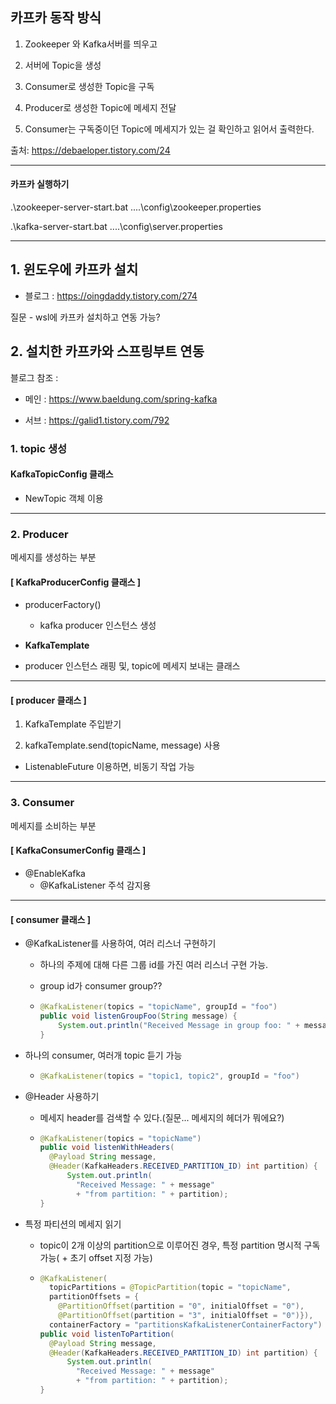 ## 카프카 동작 방식

1. Zookeeper 와 Kafka서버를 띄우고

2. 서버에 Topic을 생성

3. Consumer로 생성한 Topic을 구독

4. Producer로 생성한 Topic에 메세지 전달

5. Consumer는 구독중이던 Topic에 메세지가 있는 걸 확인하고 읽어서 출력한다.



출처: https://debaeloper.tistory.com/24 



---

#### 카프카 실행하기

.\zookeeper-server-start.bat ..\..\config\zookeeper.properties

.\kafka-server-start.bat ..\..\config\server.properties

----



## 1. 윈도우에 카프카 설치

- 블로그 : https://oingdaddy.tistory.com/274



질문 -  wsl에 카프카 설치하고 연동 가능?



## 2. 설치한 카프카와 스프링부트 연동

블로그 참조 :

- 메인 : https://www.baeldung.com/spring-kafka

- 서브 : https://galid1.tistory.com/792

### 1. topic 생성

#### KafkaTopicConfig 클래스

- NewTopic 객체 이용

---

### 2. Producer

메세지를 생성하는 부분

#### [ KafkaProducerConfig 클래스 ]

- producerFactory()

  - kafka producer 인스턴스 생성

- **KafkaTemplate**
- producer 인스턴스 래핑 및, topic에 메세지 보내는 클래스

---

####  [ producer 클래스 ]

1. KafkaTemplate  주입받기

2. kafkaTemplate.send(topicName, message) 사용

- ListenableFuture 이용하면, 비동기 작업 가능


---

### 3. Consumer

메세지를 소비하는 부분

#### [ KafkaConsumerConfig 클래스 ]

- @EnableKafka
  - @KafkaListener 주석 감지용

---

#### [ consumer 클래스 ]

- @KafkaListener를 사용하여, 여러 리스너 구현하기

  - 하나의 주제에 대해 다른 그룹 id를 가진 여러 리스너 구현 가능.

  - group id가 consumer group??

  - ```java
    @KafkaListener(topics = "topicName", groupId = "foo")
    public void listenGroupFoo(String message) {
        System.out.println("Received Message in group foo: " + message);
    }
    ```

    

- 하나의 consumer, 여러개 topic 듣기 가능

  - ```java
    @KafkaListener(topics = "topic1, topic2", groupId = "foo")
    ```

- @Header 사용하기

  - 메세지 header를 검색할 수 있다.(질문... 메세지의 헤더가 뭐에요?)

  - ```java
    @KafkaListener(topics = "topicName")
    public void listenWithHeaders(
      @Payload String message, 
      @Header(KafkaHeaders.RECEIVED_PARTITION_ID) int partition) {
          System.out.println(
            "Received Message: " + message"
            + "from partition: " + partition);
    }
    ```

    

- 특정 파티션의 메세지 읽기

  - topic이 2개 이상의 partition으로 이루어진 경우, 특정 partition 명시적 구독 가능( + 초기 offset 지정 가능)

  - ```java
    @KafkaListener(
      topicPartitions = @TopicPartition(topic = "topicName",
      partitionOffsets = {
        @PartitionOffset(partition = "0", initialOffset = "0"), 
        @PartitionOffset(partition = "3", initialOffset = "0")}),
      containerFactory = "partitionsKafkaListenerContainerFactory")
    public void listenToPartition(
      @Payload String message, 
      @Header(KafkaHeaders.RECEIVED_PARTITION_ID) int partition) {
          System.out.println(
            "Received Message: " + message"
            + "from partition: " + partition);
    }
    ```

    
